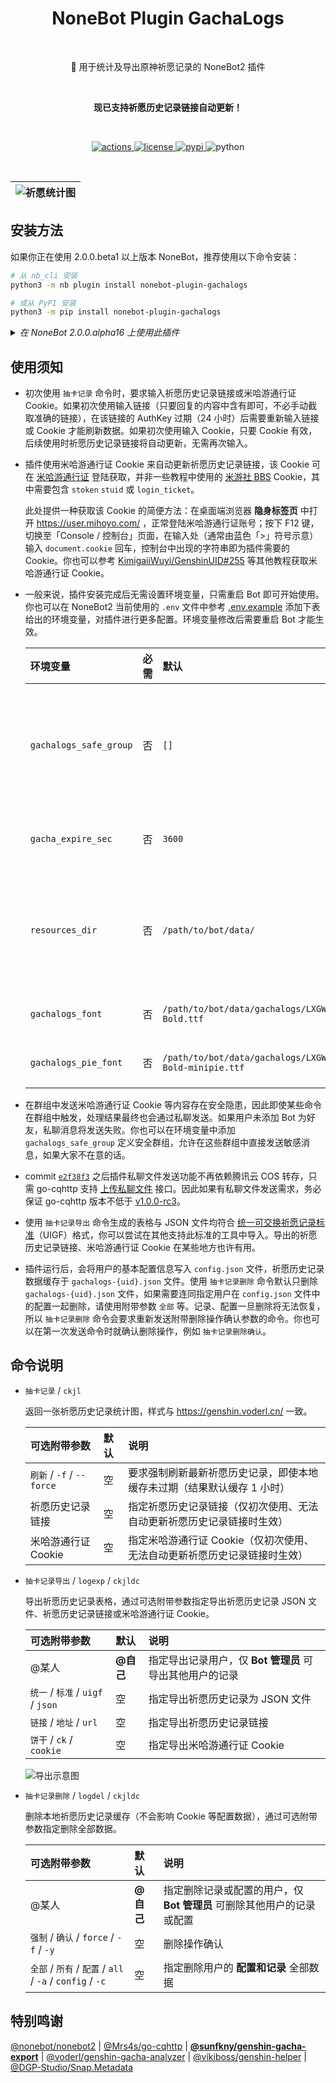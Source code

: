 <h1 align="center">NoneBot Plugin GachaLogs</h1></br>


<p align="center">🤖 用于统计及导出原神祈愿记录的 NoneBot2 插件</p></br>


<p align="center"><b>现已支持祈愿历史记录链接自动更新！</b></p></br>


<p align="center">
  <a href="https://github.com/monsterxcn/nonebot-plugin-gachalogs/actions">
    <img src="https://img.shields.io/github/workflow/status/monsterxcn/nonebot-plugin-gachalogs/Build%20distributions?style=flat-square" alt="actions">
  </a>
  <a href="https://raw.githubusercontent.com/monsterxcn/nonebot-plugin-gachalogs/master/LICENSE">
    <img src="https://img.shields.io/github/license/monsterxcn/nonebot-plugin-gachalogs?style=flat-square" alt="license">
  </a>
  <a href="https://pypi.python.org/pypi/nonebot-plugin-gachalogs">
    <img src="https://img.shields.io/pypi/v/nonebot-plugin-gachalogs?style=flat-square" alt="pypi">
  </a>
  <img src="https://img.shields.io/badge/python-3.7.3+-blue?style=flat-square" alt="python"><br />
</p></br>


| ![祈愿统计图](https://user-images.githubusercontent.com/22407052/198547014-469865b5-a298-4b91-beb2-645e028a4721.PNG) |
|:--:|


## 安装方法


如果你正在使用 2.0.0.beta1 以上版本 NoneBot，推荐使用以下命令安装：


```bash
# 从 nb_cli 安装
python3 -m nb plugin install nonebot-plugin-gachalogs

# 或从 PyPI 安装
python3 -m pip install nonebot-plugin-gachalogs
```


<details><summary><i>在 NoneBot 2.0.0.alpha16 上使用此插件</i></summary></br>


在过时的 NoneBot 2.0.0.alpha16 上 **可能** 仍有机会体验此插件！不过，千万不要通过 NoneBot 脚手架或 PyPI 安装，低版本仅支持通过 Git 手动安装。

以下命令仅作参考：


```bash
# 进入 Bot 根目录
cd /path/to/bot
# 安装依赖
# source venv/bin/activate
python3 -m pip install matplotlib pillow xlsxwriter
# 安装插件
git clone https://github.com/monsterxcn/nonebot-plugin-gachalogs.git --single-branch --depth=1
cd nonebot_plugin_gachalogs
cp -r nonebot_plugin_gachalogs /path/to/bot/plugins/
cp -r data/gachalogs /path/to/bot/data/
```


</details>


## 使用须知


 - 初次使用 `抽卡记录` 命令时，要求输入祈愿历史记录链接或米哈游通行证 Cookie。如果初次使用输入链接（只要回复的内容中含有即可，不必手动截取准确的链接），在该链接的 AuthKey 过期（24 小时）后需要重新输入链接或 Cookie 才能刷新数据。如果初次使用输入 Cookie，只要 Cookie 有效，后续使用时祈愿历史记录链接将自动更新，无需再次输入。
   
 - 插件使用米哈游通行证 Cookie 来自动更新祈愿历史记录链接，该 Cookie 可在 [米哈游通行证](https://user.mihoyo.com/#/login/) 登陆获取，并非一些教程中使用的 [米游社 BBS](https://bbs.mihoyo.com/) Cookie，其中需要包含 `stoken` `stuid` 或 `login_ticket`。
   
   此处提供一种获取该 Cookie 的简便方法：在桌面端浏览器 **隐身标签页** 中打开 https://user.mihoyo.com/ ，正常登陆米哈游通行证账号；按下 F12 键，切换至「Console / 控制台」页面，在输入处（通常由蓝色「>」符号示意）输入 `document.cookie` 回车，控制台中出现的字符串即为插件需要的 Cookie。你也可以参考 [KimigaiiWuyi/GenshinUID#255](https://github.com/KimigaiiWuyi/GenshinUID/issues/255) 等其他教程获取米哈游通行证 Cookie。
   
 - 一般来说，插件安装完成后无需设置环境变量，只需重启 Bot 即可开始使用。你也可以在 NoneBot2 当前使用的 `.env` 文件中参考 [.env.example](.env.example) 添加下表给出的环境变量，对插件进行更多配置。环境变量修改后需要重启 Bot 才能生效。
   
   | 环境变量 | 必需 | 默认 | 说明 |
   |:-------|:----:|:-----|:----|
   | `gachalogs_safe_group` | 否 | `[]` | 安全群组，只有在安全群组内才允许输入链接、Cookie 等内容 |
   | `gacha_expire_sec` | 否 | `3600` | 祈愿历史记录本地缓存过期秒数 |
   | `resources_dir` | 否 | `/path/to/bot/data/` | 插件缓存目录的父文件夹，包含 `gachalogs` 文件夹的上级文件夹路径 |
   | `gachalogs_font` | 否 | `/path/to/bot/data/gachalogs/LXGW-Bold.ttf` | 祈愿历史记录绘制字体 |
   | `gachalogs_pie_font` | 否 | `/path/to/bot/data/gachalogs/LXGW-Bold-minipie.ttf` | 祈愿历史记录绘制饼图字体 |
   
 - 在群组中发送米哈游通行证 Cookie 等内容存在安全隐患，因此即使某些命令在群组中触发，处理结果最终也会通过私聊发送。如果用户未添加 Bot 为好友，私聊消息将发送失败。你也可以在环境变量中添加 `gachalogs_safe_group` 定义安全群组，允许在这些群组中直接发送敏感消息，如果大家不在意的话。
   
 - commit [`e2f38f3`](https://github.com/monsterxcn/nonebot-plugin-gachalogs/commit/e2f38f30379dac4f98f9314fa012a1272c2dcc95) 之后插件私聊文件发送功能不再依赖腾讯云 COS 转存，只需 go-cqhttp 支持 [上传私聊文件](https://docs.go-cqhttp.org/api/#%E4%B8%8A%E4%BC%A0%E7%A7%81%E8%81%8A%E6%96%87%E4%BB%B6) 接口。因此如果有私聊文件发送需求，务必保证 go-cqhttp 版本不低于 [v1.0.0-rc3](https://github.com/Mrs4s/go-cqhttp/releases/tag/v1.0.0-rc3)。
   
 - 使用 `抽卡记录导出` 命令生成的表格与 JSON 文件均符合 [统一可交换祈愿记录标准](https://github.com/DGP-Studio/Snap.Genshin/wiki/StandardFormat)（UIGF）格式，你可以尝试在其他支持此标准的工具中导入。导出的祈愿历史记录链接、米哈游通行证 Cookie 在某些地方也许有用。
   
 - 插件运行后，会将用户的基本配置信息写入 `config.json` 文件，祈愿历史记录数据缓存于 `gachalogs-{uid}.json` 文件。使用 `抽卡记录删除` 命令默认只删除 `gachalogs-{uid}.json` 文件，如果需要连同指定用户在 `config.json` 文件中的配置一起删除，请使用附带参数 `全部` 等。记录、配置一旦删除将无法恢复，所以 `抽卡记录删除` 命令会要求重新发送附带删除操作确认参数的命令。你也可以在第一次发送命令时就确认删除操作，例如 `抽卡记录删除确认`。


## 命令说明


 - `抽卡记录` / `ckjl`
   
   返回一张祈愿历史记录统计图，样式与 https://genshin.voderl.cn/ 一致。
   
   | 可选附带参数 | 默认 | 说明 |
   |:-----------|:-----|:----|
   | `刷新` / `-f` / `--force` | 空 | 要求强制刷新最新祈愿历史记录，即使本地缓存未过期（结果默认缓存 1 小时） |
   | 祈愿历史记录链接 | 空 | 指定祈愿历史记录链接（仅初次使用、无法自动更新祈愿历史记录链接时生效） |
   | 米哈游通行证 Cookie | 空 | 指定米哈游通行证 Cookie（仅初次使用、无法自动更新祈愿历史记录链接时生效） |
   
 - `抽卡记录导出` / `logexp` / `ckjldc`
   
   导出祈愿历史记录表格，通过可选附带参数指定导出祈愿历史记录 JSON 文件、祈愿历史记录链接或米哈游通行证 Cookie。
   
   | 可选附带参数 | 默认 | 说明 |
   |:-----------|:-----|:----|
   | @某人 | **@自己** | 指定导出记录用户，仅 **Bot 管理员** 可导出其他用户的记录 |
   | `统一` / `标准` / `uigf` / `json` | 空 | 指定导出祈愿历史记录为 JSON 文件 |
   | `链接` / `地址` / `url` | 空 | 指定导出祈愿历史记录链接 |
   | `饼干` / `ck` / `cookie` | 空 | 指定导出米哈游通行证 Cookie |
   
   ![导出示意图](https://user-images.githubusercontent.com/22407052/187933780-64fa0be4-a43f-40f1-9fa9-88e033e9d372.png)
   
 - `抽卡记录删除` / `logdel` / `ckjldc`
   
   删除本地祈愿历史记录缓存（不会影响 Cookie 等配置数据），通过可选附带参数指定删除全部数据。
   
   | 可选附带参数 | 默认 | 说明 |
   |:-----------|:-----|:----|
   | @某人 | **@自己** | 指定删除记录或配置的用户，仅 **Bot 管理员** 可删除其他用户的记录或配置 |
   | `强制` / `确认` / `force` / `-f` / `-y` | 空 | 删除操作确认 |
   | `全部` / `所有` / `配置` / `all` / `-a` / `config` / `-c` | 空 | 指定删除用户的 **配置和记录** 全部数据 |


## 特别鸣谢


[@nonebot/nonebot2](https://github.com/nonebot/nonebot2/) | [@Mrs4s/go-cqhttp](https://github.com/Mrs4s/go-cqhttp) | **[@sunfkny/genshin-gacha-export](https://github.com/sunfkny/genshin-gacha-export)** | [@voderl/genshin-gacha-analyzer](https://github.com/voderl/genshin-gacha-analyzer) | [@vikiboss/genshin-helper](https://github.com/vikiboss/genshin-helper) | [@DGP-Studio/Snap.Metadata](https://github.com/DGP-Studio/Snap.Metadata)
